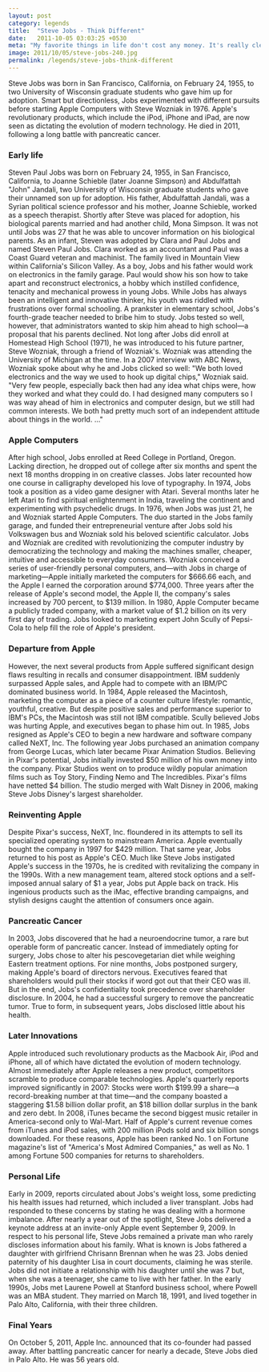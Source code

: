 ```yaml
---
layout: post
category: legends
title:  "Steve Jobs - Think Different"
date:   2011-10-05 03:03:25 +0530
meta: "My favorite things in life don't cost any money. It's really clear that the most precious resource we all have is time. - Steve Jobs"
image: 2011/10/05/steve-jobs-240.jpg
permalink: /legends/steve-jobs-think-different
---
```

Steve Jobs was born in San Francisco, California, on February 24, 1955, to two University of Wisconsin graduate students who gave him up for adoption. Smart but directionless, Jobs experimented with different pursuits before starting Apple Computers with Steve Wozniak in 1976. Apple's revolutionary products, which include the iPod, iPhone and iPad, are now seen as dictating the evolution of modern technology. He died in 2011, following a long battle with pancreatic cancer.

### Early life
Steven Paul Jobs was born on February 24, 1955, in San Francisco, California, to Joanne Schieble (later Joanne Simpson) and Abdulfattah "John" Jandali, two University of Wisconsin graduate students who gave their unnamed son up for adoption. His father, Abdulfattah Jandali, was a Syrian political science professor and his mother, Joanne Schieble, worked as a speech therapist. Shortly after Steve was placed for adoption, his biological parents married and had another child, Mona Simpson. It was not until Jobs was 27 that he was able to uncover information on his biological parents.
As an infant, Steven was adopted by Clara and Paul Jobs and named Steven Paul Jobs. Clara worked as an accountant and Paul was a Coast Guard veteran and machinist. The family lived in Mountain View within California's Silicon Valley. As a boy, Jobs and his father would work on electronics in the family garage. Paul would show his son how to take apart and reconstruct electronics, a hobby which instilled confidence, tenacity and mechanical prowess in young Jobs.
While Jobs has always been an intelligent and innovative thinker, his youth was riddled with frustrations over formal schooling. A prankster in elementary school, Jobs's fourth-grade teacher needed to bribe him to study. Jobs tested so well, however, that administrators wanted to skip him ahead to high school—a proposal that his parents declined.
Not long after Jobs did enroll at Homestead High School (1971), he was introduced to his future partner, Steve Wozniak, through a friend of Wozniak's. Wozniak was attending the University of Michigan at the time. In a 2007 interview with ABC News, Wozniak spoke about why he and Jobs clicked so well: "We both loved electronics and the way we used to hook up digital chips," Wozniak said. "Very few people, especially back then had any idea what chips were, how they worked and what they could do. I had designed many computers so I was way ahead of him in electronics and computer design, but we still had common interests. We both had pretty much sort of an independent attitude about things in the world. ..."

### Apple Computers
After high school, Jobs enrolled at Reed College in Portland, Oregon. Lacking direction, he dropped out of college after six months and spent the next 18 months dropping in on creative classes. Jobs later recounted how one course in calligraphy developed his love of typography.
In 1974, Jobs took a position as a video game designer with Atari. Several months later he left Atari to find spiritual enlightenment in India, traveling the continent and experimenting with psychedelic drugs. In 1976, when Jobs was just 21, he and Wozniak started Apple Computers. The duo started in the Jobs family garage, and funded their entrepreneurial venture after Jobs sold his Volkswagen bus and Wozniak sold his beloved scientific calculator.
Jobs and Wozniak are credited with revolutionizing the computer industry by democratizing the technology and making the machines smaller, cheaper, intuitive and accessible to everyday consumers. Wozniak conceived a series of user-friendly personal computers, and—with Jobs in charge of marketing—Apple initially marketed the computers for $666.66 each, and the Apple I earned the corporation around $774,000. Three years after the release of Apple's second model, the Apple II, the company's sales increased by 700 percent, to $139 million. In 1980, Apple Computer became a publicly traded company, with a market value of $1.2 billion on its very first day of trading. Jobs looked to marketing expert John Scully of Pepsi-Cola to help fill the role of Apple's president.

### Departure from Apple
However, the next several products from Apple suffered significant design flaws resulting in recalls and consumer disappointment. IBM suddenly surpassed Apple sales, and Apple had to compete with an IBM/PC dominated business world. In 1984, Apple released the Macintosh, marketing the computer as a piece of a counter culture lifestyle: romantic, youthful, creative. But despite positive sales and performance superior to IBM's PCs, the Macintosh was still not IBM compatible. Scully believed Jobs was hurting Apple, and executives began to phase him out.
In 1985, Jobs resigned as Apple's CEO to begin a new hardware and software company called NeXT, Inc. The following year Jobs purchased an animation company from George Lucas, which later became Pixar Animation Studios. Believing in Pixar's potential, Jobs initially invested $50 million of his own money into the company. Pixar Studios went on to produce wildly popular animation films such as Toy Story, Finding Nemo and The Incredibles. Pixar's films have netted $4 billion. The studio merged with Walt Disney in 2006, making Steve Jobs Disney's largest shareholder.

### Reinventing Apple
Despite Pixar's success, NeXT, Inc. floundered in its attempts to sell its specialized operating system to mainstream America. Apple eventually bought the company in 1997 for $429 million. That same year, Jobs returned to his post as Apple's CEO.
Much like Steve Jobs instigated Apple's success in the 1970s, he is credited with revitalizing the company in the 1990s. With a new management team, altered stock options and a self-imposed annual salary of $1 a year, Jobs put Apple back on track. His ingenious products such as the iMac, effective branding campaigns, and stylish designs caught the attention of consumers once again.

### Pancreatic Cancer
In 2003, Jobs discovered that he had a neuroendocrine tumor, a rare but operable form of pancreatic cancer. Instead of immediately opting for surgery, Jobs chose to alter his pescovegetarian diet while weighing Eastern treatment options. For nine months, Jobs postponed surgery, making Apple's board of directors nervous. Executives feared that shareholders would pull their stocks if word got out that their CEO was ill. But in the end, Jobs's confidentiality took precedence over shareholder disclosure. In 2004, he had a successful surgery to remove the pancreatic tumor. True to form, in subsequent years, Jobs disclosed little about his health.

### Later Innovations
Apple introduced such revolutionary products as the Macbook Air, iPod and iPhone, all of which have dictated the evolution of modern technology. Almost immediately after Apple releases a new product, competitors scramble to produce comparable technologies. Apple's quarterly reports improved significantly in 2007: Stocks were worth $199.99 a share—a record-breaking number at that time—and the company boasted a staggering $1.58 billion dollar profit, an $18 billion dollar surplus in the bank and zero debt.
In 2008, iTunes became the second biggest music retailer in America-second only to Wal-Mart. Half of Apple's current revenue comes from iTunes and iPod sales, with 200 million iPods sold and six billion songs downloaded. For these reasons, Apple has been ranked No. 1 on Fortune magazine's list of "America's Most Admired Companies," as well as No. 1 among Fortune 500 companies for returns to shareholders.

### Personal Life
Early in 2009, reports circulated about Jobs's weight loss, some predicting his health issues had returned, which included a liver transplant. Jobs had responded to these concerns by stating he was dealing with a hormone imbalance. After nearly a year out of the spotlight, Steve Jobs delivered a keynote address at an invite-only Apple event September 9, 2009.
In respect to his personal life, Steve Jobs remained a private man who rarely discloses information about his family. What is known is Jobs fathered a daughter with girlfriend Chrisann Brennan when he was 23. Jobs denied paternity of his daughter Lisa in court documents, claiming he was sterile. Jobs did not initiate a relationship with his daughter until she was 7 but, when she was a teenager, she came to live with her father.
In the early 1990s, Jobs met Laurene Powell at Stanford business school, where Powell was an MBA student. They married on March 18, 1991, and lived together in Palo Alto, California, with their three children.

### Final Years
On October 5, 2011, Apple Inc. announced that its co-founder had passed away. After battling pancreatic cancer for nearly a decade, Steve Jobs died in Palo Alto. He was 56 years old.